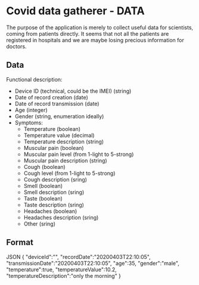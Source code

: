 # Covid data gatherer - DATA
 
The purpose of the application is merely to collect useful data for scientists, coming from patients directly.
It seems that not all the patients are registered in hospitals and we are maybe losing precious information for doctors.

## Data

Functional description:
 - Device ID (technical, could be the IMEI) (string)
 - Date of record creation (date)
 - Date of record transmission (date)
 - Age (integer)
 - Gender (string, enumeration ideally)
 - Symptoms:
     - Temperature (boolean)
     - Temperature value (decimal)
     - Temperature description (string)
     - Muscular pain (boolean)
     - Muscular pain level (from 1-light to 5-strong)
     - Muscular pain description (string)
     - Cough (boolean)
     - Cough level (from 1-light to 5-strong)
     - Cough description (sring)
     - Smell (boolean)
     - Smell description (sring)
     - Taste (boolean)
     - Taste description (sring)
     - Headaches (boolean)
     - Headaches description (sring)
     - Other (sring)


## Format

JSON
{
    "deviceId":"",
    "recordDate":"20200403T22:10:05",
    "transmissionDate":"20200403T22:10:05",
    "age":35,
    "gender":"male",
    "temperature":true,
    "temperatureValue":10.2,
    "temperatureDescription":"only the morning"
}
